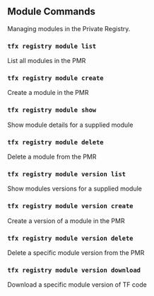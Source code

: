 ## Module Commands

Managing modules in the Private Registry.

### `tfx registry module list`

List all modules in the PMR

### `tfx registry module create`

Create a module in the PMR

### `tfx registry module show`

Show module details for a supplied module

### `tfx registry module delete`

Delete a module from the PMR

### `tfx registry module version list`

Show modules versions for a supplied module

### `tfx registry module version create`

Create a version of a module in the PMR

### `tfx registry module version delete`

Delete a specific module version from the PMR

### `tfx registry module version download`

Download a specific module version of TF code

